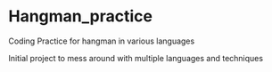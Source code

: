 # Hangman_practice
Coding Practice for hangman in various languages

Initial project to mess around with multiple languages and techniques
